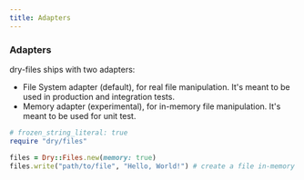 ```yaml
---
title: Adapters
---
```


### Adapters

dry-files ships with two adapters:

  * File System adapter (default), for real file manipulation. It's meant to be used in production and integration tests.
  * Memory adapter (experimental), for in-memory file manipulation. It's meant to be used for unit test.

``` ruby
# frozen_string_literal: true
require "dry/files"

files = Dry::Files.new(memory: true)
files.write("path/to/file", "Hello, World!") # create a file in-memory
```
